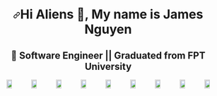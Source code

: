 <h1 align="center" dir="auto"><a id="user-content-hello-everybody" class="anchor" aria-hidden="true" href="#hello-everybody-">


<svg class="octicon octicon-link" viewBox="0 0 16 16" version="1.1" width="16" height="16" aria-hidden="true"><path fill-rule="evenodd" d="M7.775 3.275a.75.75 0 001.06 1.06l1.25-1.25a2 2 0 112.83 2.83l-2.5 2.5a2 2 0 01-2.83 0 .75.75 0 00-1.06 1.06 3.5 3.5 0 004.95 0l2.5-2.5a3.5 3.5 0 00-4.95-4.95l-1.25 1.25zm-4.69 9.64a2 2 0 010-2.83l2.5-2.5a2 2 0 012.83 0 .75.75 0 001.06-1.06 3.5 3.5 0 00-4.95 0l-2.5 2.5a3.5 3.5 0 004.95 
4.95l1.25-1.25a.75.75 0 00-1.06-1.06l-1.25 1.25a2 2 0 01-2.83 0z"></path></svg></a>Hi Aliens <g-emoji class="g-emoji" alias="wave" fallback-src="https://github.githubassets.com/images/icons/emoji/unicode/1f44b.png">👋</g-emoji>, My name is James Nguyen</h1>

<h2 align="center">  📘 Software Engineer || Graduated from FPT University </h2>

<div class ="language" style = "text-align:center;display:flex;justify-content:center;align-item:center"><img style="width:20%;height:100%;object-fit:cover" class="img js-img"  src="https://media.giphy.com/media/ln7z2eWriiQAllfVcn/giphy.gif"></img><img style="width:20%;height:100%;object-fit:cover" class="img react-img" src="https://media0.giphy.com/media/eNAsjO55tPbgaor7ma/giphy.gif?cid=790b7611db434d871aee2523fef52aa0a34ddec9c1a5163b&rid=giphy.gif&ct=s"></img><img style="width:20%;height:100%;object-fit:cover" class="img angular-img" src="https://user-images.githubusercontent.com/1388706/27639844-c9c7b214-5c17-11e7-97ec-0467f7072c43.png"></img><img style="width:20%;height:100%;object-fit:cover" class="img css-img" src="https://coryrylan.com/assets/images/posts/types/css.svg"></img><img style="width:20%;height:100%;object-fit:cover" class="img html-img" src="https://rapidapi.com/blog/wp-content/uploads/2018/06/logo-2582748_640.png"></img>
<img style="width:20%;height:100%;object-fit:cover" class="img scss-img" src="https://vanseodesign.com/blog/wp-content/uploads/2015/09/sass-logo-2.png"></img>
<img style="width:20%;height:100%;object-fit:cover" class="img bootstrap-img" src="https://brandslogos.com/wp-content/uploads/thumbs/bootstrap-logo-vector.svg"></img><img style="width:20%;height:100%;object-fit:cover" class="img bootstrap-img" src="https://www.ideematic.com/wp-content/uploads/2018/02/mongodb-logo.png"></img><img style="width:20%;height:100%;object-fit:cover" class="img bootstrap-img" src="https://s1.o7planning.com/vi/11931/images/20938929.png"></img></div>

